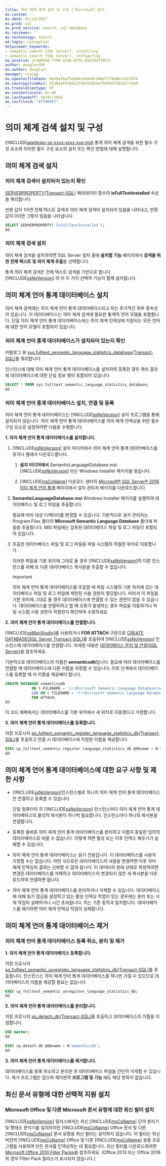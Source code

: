 ```yaml
---
title: 의미 체계 검색 설치 및 구성 | Microsoft 문서
ms.custom: ''
ms.date: 03/14/2017
ms.prod: sql
ms.prod_service: search, sql-database
ms.reviewer: ''
ms.technology: search
ms.topic: conceptual
helpviewer_keywords:
- semantic search [SQL Server], installing
- semantic search [SQL Server], configuring
ms.assetid: 2cdd0568-7799-474b-82fb-65d79df3057c
author: douglaslMS
ms.author: douglasl
manager: craigg
ms.openlocfilehash: 0d39af6af5eb04c9e8e8c340a71f0e8b1cb179fd
ms.sourcegitcommit: 61381ef939415fe019285def9450d7583df1fed0
ms.translationtype: HT
ms.contentlocale: ko-KR
ms.lasthandoff: 10/01/2018
ms.locfileid: "47790997"
---
```

# <a name="install-and-configure-semantic-search"></a>의미 체계 검색 설치 및 구성
[!INCLUDE[appliesto-ss-xxxx-xxxx-xxx-md](../../includes/appliesto-ss-xxxx-xxxx-xxx-md.md)]
  통계 의미 체계 검색을 위한 필수 구성 요소와 이러한 필수 구성 요소의 설치 또는 확인 방법에 대해 설명합니다.  
  
## <a name="install-semantic-search"></a>의미 체계 검색 설치  
  
###  <a name="HowToCheckInstalled"></a> 의미 체계 검색이 설치되어 있는지 확인  
 [SERVERPROPERTY&#40;Transact-SQL&#41;](../../t-sql/functions/serverproperty-transact-sql.md) 메타데이터 함수의 **IsFullTextInstalled** 속성을 쿼리합니다.  
  
 반환 값이 1이면 전체 텍스트 검색과 의미 체계 검색이 설치되어 있음을 나타내고, 반환 값이 0이면 그렇지 않음을 나타냅니다.  
  
```sql  
SELECT SERVERPROPERTY('IsFullTextInstalled');  
GO  
```  
  
###  <a name="BasicsSemanticSearch"></a> 의미 체계 검색 설치  
 의미 체계 검색을 설치하려면 SQL Server 설치 중에 **설치할 기능** 페이지에서 **검색을 위한 전체 텍스트 및 의미 체계 추출**을 선택합니다.  
  
 통계 의미 체계 검색은 전체 텍스트 검색을 기반으로 합니다. [!INCLUDE[ssNoVersion](../../includes/ssnoversion-md.md)] 의 이 두 가지 선택적 기능이 함께 설치됩니다.  
  
## <a name="install-the-semantic-language-statistics-database"></a>의미 체계 언어 통계 데이터베이스 설치  
 의미 체계 검색에는 의미 체계 언어 통계 데이터베이스라고 하는 추가적인 외부 종속성이 있습니다. 이 데이터베이스는 의미 체계 검색에 필요한 통계적 언어 모델을 포함합니다. 단일 의미 체계 언어 통계 데이터베이스에는 의미 체계 인덱싱에 지원되는 모든 언어에 대한 언어 모델이 포함되어 있습니다.  
  
###  <a name="HowToCheckDatabase"></a> 의미 체계 언어 통계 데이터베이스가 설치되어 있는지 확인  
 카탈로그 뷰 [sys.fulltext_semantic_language_statistics_database&#40;Transact-SQL&#41;](../../relational-databases/system-catalog-views/sys-fulltext-semantic-language-statistics-database-transact-sql.md)를 쿼리합니다.  
  
 인스턴스에 대해 의미 체계 언어 통계 데이터베이스를 설치하여 등록한 경우 쿼리 결과에 데이터베이스에 대한 단일 정보 행이 포함되어 있습니다.  
  
```sql  
SELECT * FROM sys.fulltext_semantic_language_statistics_database;  
GO  
```  
  
###  <a name="HowToInstallModel"></a> 의미 체계 언어 통계 데이터베이스 설치, 연결 및 등록  
 의미 체계 언어 통계 데이터베이스는 [!INCLUDE[ssNoVersion](../../includes/ssnoversion-md.md)] 설치 프로그램을 통해 설치되지 않습니다. 의미 체계 언어 통계 데이터베이스를 의미 체계 인덱싱을 위한 필수 구성 요소로 설정하려면 다음을 수행합니다.  
  
 **1. 의미 체계 언어 통계 데이터베이스를 설치합니다.**  
 
 1.  [!INCLUDE[ssNoVersion](../../includes/ssnoversion-md.md)] 설치 미디어에서 의미 체계 언어 통계 데이터베이스를 찾거나 웹에서 다운로드합니다.  
  
        1.  **설치 미디어에서** SemanticLanguageDatabase.msi [!INCLUDE[ssNoVersion](../../includes/ssnoversion-md.md)] 라는 Windows Installer 패키지를 찾습니다.  
  
        2.  [!INCLUDE[msCoName](../../includes/msconame-md.md)] 다운로드 센터의 [Microsoft® SQL Server® 2016 의미 체계 언어 통계](https://www.microsoft.com/en-us/download/details.aspx?id=52681) 페이지에서 설치 관리자 패키지를 다운로드합니다.  
  
2.  **SemanticLanguageDatabase.msi** Windows Installer 패키지를 실행하여 데이터베이스 및 로그 파일을 추출합니다.  
  
     필요에 따라 대상 디렉터리를 변경할 수 있습니다. 기본적으로 설치 관리자는 Program Files 폴더의 **Microsoft Semantic Language Database** 폴더에 파일을 추출합니다. MSI 파일에는 압축된 데이터베이스 파일 및 로그 파일이 포함되어 있습니다.  
  
3.  추출한 데이터베이스 파일 및 로그 파일을 파일 시스템의 적절한 위치로 이동합니다.  
  
     이러한 파일을 기본 위치에 그대로 둘 경우 [!INCLUDE[ssNoVersion](../../includes/ssnoversion-md.md)]의 다른 인스턴스를 위해 또 다른 데이터베이스 복사본을 추출할 수 없습니다.  
  
    > [!IMPORTANT]  
    >  의미 체계 언어 통계 데이터베이스를 추출할 때 파일 시스템의 기본 위치에 있는 데이터베이스 파일 및 로그 파일에 제한된 사용 권한이 할당됩니다. 따라서 이 파일을 기본 위치에 그대로 둘 경우 데이터베이스에 연결할 수 있는 권한이 없을 수 있습니다. 데이터베이스를 연결하려고 할 때 오류가 발생하는 경우 파일을 이동하거나 파일 시스템 사용 권한이 적절한지 확인하여 수정하세요.  
  
 **2. 의미 체계 언어 통계 데이터베이스를 연결합니다.**
   
 [!INCLUDE[ssManStudio](../../includes/ssmanstudio-md.md)]를 사용하거나 **FOR ATTACH** 구문으로 [CREATE DATABASE&#40;SQL Server Transact-SQL&#41;](../../t-sql/statements/create-database-sql-server-transact-sql.md)를 호출하여 [!INCLUDE[ssNoVersion](../../includes/ssnoversion-md.md)] 인스턴스에 데이터베이스를 연결합니다. 자세한 내용은 [데이터베이스 분리 및 연결&#40;SQL Server&#41;](../../relational-databases/databases/database-detach-and-attach-sql-server.md)을 참조하세요.  
  
 기본적으로 데이터베이스의 이름은 **semanticsdb**입니다. 필요에 따라 데이터베이스를 연결할 때 데이터베이스에 다른 이름을 지정할 수 있습니다. 이후 단계에서 데이터베이스를 등록할 때 이 이름을 제공해야 합니다.  
  
```sql  
CREATE DATABASE semanticsdb  
            ON ( FILENAME = 'C:\Microsoft Semantic Language Database\semanticsdb.mdf' )  
            LOG ON ( FILENAME = 'C:\Microsoft Semantic Language Database\semanticsdb_log.ldf' )  
            FOR ATTACH;  
GO  
```  
  
 이 코드 예제에서는 데이터베이스를 기본 위치에서 새 위치로 이동했다고 가정합니다.  
  
 **3. 의미 체계 언어 통계 데이터베이스를 등록합니다.** 
  
 저장 프로시저 [sp_fulltext_semantic_register_language_statistics_db&#40;Transact-SQL&#41;](../../relational-databases/system-stored-procedures/sp-fulltext-semantic-register-language-statistics-db-transact-sql.md)를 호출하고 연결 시 데이터베이스에 지정한 이름을 제공합니다.  
  
```sql  
EXEC sp_fulltext_semantic_register_language_statistics_db @dbname = N'semanticsdb';  
GO  
```  

##  <a name="reqinstall"></a> 의미 체계 언어 통계 데이터베이스에 대한 요구 사항 및 제한 사항  
  
-   [!INCLUDE[ssNoVersion](../../includes/ssnoversion-md.md)]인스턴스별로 하나의 의미 체계 언어 통계 데이터베이스만 연결하고 등록할 수 있습니다.  
  
     단일 컴퓨터의 각 [!INCLUDE[ssNoVersion](../../includes/ssnoversion-md.md)] 인스턴스마다 의미 체계 언어 통계 데이터베이스의 물리적 복사본이 하나씩 필요합니다. 인스턴스마다 하나의 복사본을 연결합니다.  
  
-   등록된 올바른 의미 체계 언어 통계 데이터베이스를 분리하고 이름이 동일한 임의의 데이터베이스로 바꿀 수 없습니다. 이렇게 하면 활성 또는 이후 인덱스 채우기가 실패할 수 있습니다.  
  
-   의미 체계 언어 통계 데이터베이스는 읽기 전용입니다. 이 데이터베이스를 사용자 지정할 수는 없습니다. 어떤 식으로든 데이터베이스의 내용을 변경하면 이후 의미 체계 인덱싱의 결과는 신뢰할 수 없게 됩니다. 이 데이터의 원래 상태로 복원하려면 변경된 데이터베이스를 삭제하고 데이터베이스의 변경되지 않은 새 복사본을 다운로드하여 연결하면 됩니다.  
  
-   의미 체계 언어 통계 데이터베이스를 분리하거나 삭제할 수 있습니다. 데이터베이스에 대해 읽기 잠금을 설정하고 있는 활성 인덱싱 작업이 있는 경우에는 분리 또는 삭제 작업이 실패하거나 시간 초과됩니다. 이는 기존 동작과 일치합니다. 데이터베이스를 제거하면 의미 체계 인덱싱 작업이 실패합니다.  
 
##  <a name="HowToUnregister"></a> 의미 체계 언어 통계 데이터베이스 제거  

###  <a name="unregister-detach-and-remove-the-semantic-language-statistics-database"></a>의미 체계 언어 통계 데이터베이스 등록 취소, 분리 및 제거 

 **1. 의미 체계 언어 통계 데이터베이스 등록합니다.**
   
 저장 프로시저 [sp_fulltext_semantic_unregister_language_statistics_db&#40;Transact-SQL&#41;](../../relational-databases/system-stored-procedures/sp-fulltext-semantic-unregister-language-statistics-db-transact-sql.md)를 호출합니다. 인스턴스는 의미 체계 언어 통계 데이터베이스를 하나만 가질 수 있으므로 데이터베이스의 이름을 제공할 필요는 없습니다.  
  
```sql  
EXEC sp_fulltext_semantic_unregister_language_statistics_db;  
GO  
```  
  
 **2. 의미 체계 언어 통계 데이터베이스를 분리합니다.**  
 
 저장 프로시저 [sp_detach_db&#40;Transact-SQL&#41;](../../relational-databases/system-stored-procedures/sp-detach-db-transact-sql.md)를 호출하고 데이터베이스의 이름을 지정합니다.  
  
```sql  
USE master;  
GO  
  
EXEC sp_detach_db @dbname = N'semanticsdb';  
GO  
```  
  
 **3. 의미 체계 언어 통계 데이터베이스를 제거합니다.**  
 
 데이터베이스를 등록 취소하고 분리한 후 데이터베이스 파일을 간단히 삭제할 수 있습니다. 제거 프로그램은 없으며 제어판의 **프로그램 및 기능** 에도 해당 항목이 없습니다.  
  
## <a name="install-optional-support-for-newer-document-types"></a>최신 문서 유형에 대한 선택적 지원 설치  
  
###  <a name="office"></a> Microsoft Office 및 다른 Microsoft 문서 유형에 대한 최신 필터 설치  
[!INCLUDE[ssNoVersion](../../includes/ssnoversion-md.md)] 릴리스에서는 최신 [!INCLUDE[msCoName](../../includes/msconame-md.md)] 단어 분리기 및 형태소 분석기를 설치하지만 [!INCLUDE[msCoName](../../includes/msconame-md.md)] Office 문서 및 다른 [!INCLUDE[msCoName](../../includes/msconame-md.md)] 문서 유형용 최신 필터는 설치하지 않습니다. 이 필터는 최신 버전의 [!INCLUDE[msCoName](../../includes/msconame-md.md)] Office 및 다른 [!INCLUDE[msCoName](../../includes/msconame-md.md)] 응용 프로그램을 사용하여 만든 문서를 인덱싱하는 데 필요합니다. 최신 필터를 다운로드하려면 [Microsoft Office 2010 Filter Packs](http://go.microsoft.com/fwlink/?LinkId=218293)를 참조하세요. (Office 2013 또는 Office 2016의 경우 Filter Pack 릴리스가 표시되지 않습니다.)
  
  
